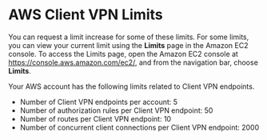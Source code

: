 # AWS Client VPN Limits<a name="limits"></a>

You can request a limit increase for some of these limits\. For some limits, you can view your current limit using the **Limits** page in the Amazon EC2 console\. To access the Limits page, open the Amazon EC2 console at [https://console\.aws\.amazon\.com/ec2/](https://console.aws.amazon.com/ec2/), and from the navigation bar, choose **Limits**\.

Your AWS account has the following limits related to Client VPN endpoints\.
+ Number of Client VPN endpoints per account: 5
+ Number of authorization rules per Client VPN endpoint: 50
+ Number of routes per Client VPN endpoint: 10
+ Number of concurrent client connections per Client VPN endpoint: 2000
